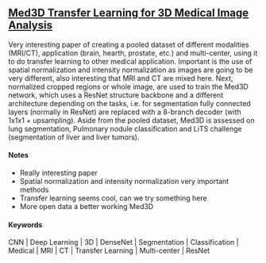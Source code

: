 ## [Med3D Transfer Learning for 3D Medical Image Analysis](https://arxiv.org/abs/1904.00625)

Very interesting paper of creating a pooled dataset of different modalities (MRI/CT), application (brain, hearth, prostate, etc.) and multi-center, using it to do transfer learning to other medical application. Important is the use of spatial normalization and intensity normalization as images are going to be very different, also interesting that MRI and CT are mixed here. Next, normalized cropped regions or whole image, are used to train the Med3D network, which uses a ResNet structure backbone and a different architecture depending on the tasks, i.e. for segmentation fully connected layers (normally in ResNet) are replaced with a 8-branch decoder (with 1x1x1 + upsampling). Aside from the pooled dataset, Med3D is assessed on lung segmentation, Pulmonary nodule classification and LiTS challenge (segmentation of liver and liver tumors).

#### Notes

- Really interesting paper
- Spatial normalization and intensity normalization very important methods
- Transfer learning seems cool, can we try something here
- More open data a better working Med3D

#### Keywords

CNN | Deep Learning | 3D | DenseNet | Segmentation | Classification | Medical | MRI | CT | Transfer Learning | Multi-center | ResNet